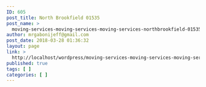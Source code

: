 ```yaml
---
ID: 605
post_title: North Brookfield 01535
post_name: >
  moving-services-moving-services-moving-services-northbrookfield-01535
author: mrgabonijeff@gmail.com
post_date: 2018-03-28 01:36:32
layout: page
link: >
  http://localhost/wordpress/moving-services-moving-services-moving-services-northbrookfield-01535/
published: true
tags: [ ]
categories: [ ]
---
```

